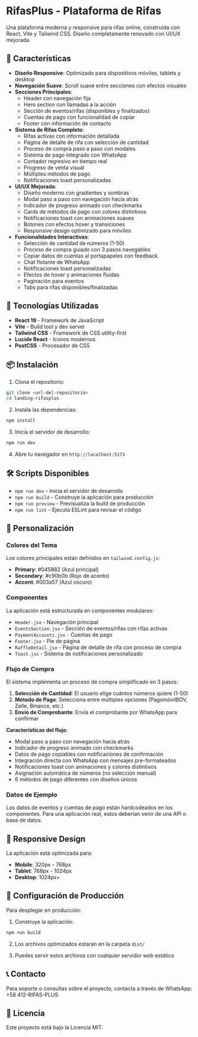# RifasPlus - Plataforma de Rifas

Una plataforma moderna y responsive para rifas online, construida con React, Vite y Tailwind CSS. Diseño completamente renovado con UI/UX mejorada.

## 🎯 Características

- **Diseño Responsive**: Optimizado para dispositivos móviles, tablets y desktop
- **Navegación Suave**: Scroll suave entre secciones con efectos visuales
- **Secciones Principales**:
  - Header con navegación fija
  - Hero section con llamadas a la acción
  - Sección de eventos/rifas (disponibles y finalizados)
  - Cuentas de pago con funcionalidad de copiar
  - Footer con información de contacto
- **Sistema de Rifas Completo**:
  - Rifas activas con información detallada
  - Página de detalle de rifa con selección de cantidad
  - Proceso de compra paso a paso con modales
  - Sistema de pago integrado con WhatsApp
  - Contador regresivo en tiempo real
  - Progreso de venta visual
  - Múltiples métodos de pago
  - Notificaciones toast personalizadas
- **UI/UX Mejorada**:
  - Diseño moderno con gradientes y sombras
  - Modal paso a paso con navegación hacia atrás
  - Indicador de progreso animado con checkmarks
  - Cards de métodos de pago con colores distintivos
  - Notificaciones toast con animaciones suaves
  - Botones con efectos hover y transiciones
  - Responsive design optimizado para móviles
- **Funcionalidades Interactivas**:
  - Selección de cantidad de números (1-50)
  - Proceso de compra guiado con 3 pasos navegables
  - Copiar datos de cuentas al portapapeles con feedback
  - Chat flotante de WhatsApp
  - Notificaciones toast personalizadas
  - Efectos de hover y animaciones fluidas
  - Paginación para eventos
  - Tabs para rifas disponibles/finalizadas

## 🚀 Tecnologías Utilizadas

- **React 19** - Framework de JavaScript
- **Vite** - Build tool y dev server
- **Tailwind CSS** - Framework de CSS utility-first
- **Lucide React** - Iconos modernos
- **PostCSS** - Procesador de CSS

## 📦 Instalación

1. Clona el repositorio:
```bash
git clone <url-del-repositorio>
cd landing-rifasplus
```

2. Instala las dependencias:
```bash
npm install
```

3. Inicia el servidor de desarrollo:
```bash
npm run dev
```

4. Abre tu navegador en `http://localhost:5173`

## 🛠️ Scripts Disponibles

- `npm run dev` - Inicia el servidor de desarrollo
- `npm run build` - Construye la aplicación para producción
- `npm run preview` - Previsualiza la build de producción
- `npm run lint` - Ejecuta ESLint para revisar el código

## 🎨 Personalización

### Colores del Tema

Los colores principales están definidos en `tailwind.config.js`:

- **Primary**: #045882 (Azul principal)
- **Secondary**: #c90b0b (Rojo de acento)
- **Accent**: #003a57 (Azul oscuro)

### Componentes

La aplicación está estructurada en componentes modulares:

- `Header.jsx` - Navegación principal
- `EventsSection.jsx` - Sección de eventos/rifas con rifas activas
- `PaymentAccounts.jsx` - Cuentas de pago
- `Footer.jsx` - Pie de página
- `RaffleDetail.jsx` - Página de detalle de rifa con proceso de compra
- `Toast.jsx` - Sistema de notificaciones personalizado



### Flujo de Compra

El sistema implementa un proceso de compra simplificado en 3 pasos:

1. **Selección de Cantidad**: El usuario elige cuántos números quiere (1-50)
2. **Método de Pago**: Selecciona entre múltiples opciones (PagomóvilBDV, Zelle, Binance, etc.)
3. **Envío de Comprobante**: Envía el comprobante por WhatsApp para confirmar

**Características del flujo**:
- Modal paso a paso con navegación hacia atrás
- Indicador de progreso animado con checkmarks
- Datos de pago copiables con notificaciones de confirmación
- Integración directa con WhatsApp con mensajes pre-formateados
- Notificaciones toast con animaciones y colores distintivos
- Asignación automática de números (no selección manual)
- 6 métodos de pago diferentes con diseños únicos

### Datos de Ejemplo

Los datos de eventos y cuentas de pago están hardcodeados en los componentes. Para una aplicación real, estos deberían venir de una API o base de datos.

## 📱 Responsive Design

La aplicación está optimizada para:
- **Mobile**: 320px - 768px
- **Tablet**: 768px - 1024px
- **Desktop**: 1024px+

## 🔧 Configuración de Producción

Para desplegar en producción:

1. Construye la aplicación:
```bash
npm run build
```

2. Los archivos optimizados estarán en la carpeta `dist/`

3. Puedes servir estos archivos con cualquier servidor web estático

## 📞 Contacto

Para soporte o consultas sobre el proyecto, contacta a través de WhatsApp: +58 412-RIFAS-PLUS

## 📄 Licencia

Este proyecto está bajo la Licencia MIT.
